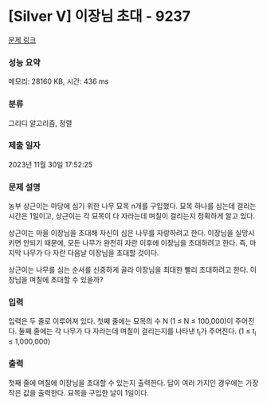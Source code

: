 # [Silver V] 이장님 초대 - 9237 

[문제 링크](https://www.acmicpc.net/problem/9237) 

### 성능 요약

메모리: 28160 KB, 시간: 436 ms

### 분류

그리디 알고리즘, 정렬

### 제출 일자

2023년 11월 30일 17:52:25

### 문제 설명

<p>농부 상근이는 마당에 심기 위한 나무 묘목 n개를 구입했다. 묘목 하나를 심는데 걸리는 시간은 1일이고, 상근이는 각 묘목이 다 자라는데 며칠이 걸리는지 정확하게 알고 있다.</p>

<p>상근이는 마을 이장님을 초대해 자신이 심은 나무를 자랑하려고 한다. 이장님을 실망시키면 안되기 때문에, 모든 나무가 완전히 자란 이후에 이장님을 초대하려고 한다. 즉, 마지막 나무가 다 자란 다음날 이장님을 초대할 것이다.</p>

<p>상근이는 나무를 심는 순서를 신중하게 골라 이장님을 최대한 빨리 초대하려고 한다. 이장님을 며칠에 초대할 수 있을까?</p>

### 입력 

 <p>입력은 두 줄로 이루어져 있다. 첫째 줄에는 묘목의 수 N (1 ≤ N ≤ 100,000)이 주어진다. 둘째 줄에는 각 나무가 다 자라는데 며칠이 걸리는지를 나타낸 t<sub>i</sub>가 주어진다. (1 ≤ t<sub>i</sub> ≤ 1,000,000)</p>

### 출력 

 <p>첫째 줄에 며칠에 이장님을 초대할 수 있는지 출력한다. 답이 여러 가지인 경우에는 가장 작은 값을 출력한다. 묘목을 구입한 날이 1일이다.</p>

